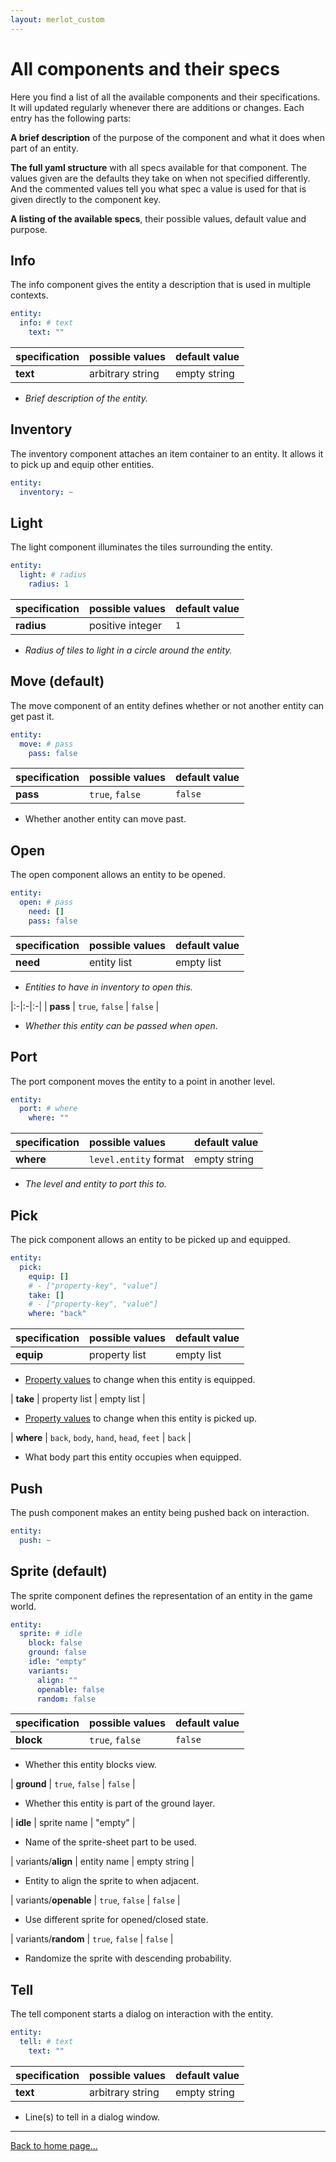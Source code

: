 ```yaml
---
layout: merlot_custom
---
```


# All components and their specs

Here you find a list of all the available components and their specifications. It will updated regularly whenever there are additions or changes. Each entry has the following parts:

**A brief description** of the purpose of the component and what it does when part of an entity.

**The full yaml structure** with all specs available for that component. The values given are the defaults they take on when not specified differently. And the commented values tell you what spec a value is used for that is given directly to the component key.

**A listing of the available specs**, their possible values, default value and purpose.

## Info

The info component gives the entity a description that is used in multiple contexts.

```yaml
entity:
  info: # text
    text: ""
```

| specification | possible values | default value |
|:-|:-|:-|
| **text** | arbitrary string | empty string |

* _Brief description of the entity._

## Inventory

The inventory component attaches an item container to an entity. It allows it to pick up and equip other entities.

```yaml
entity:
  inventory: ~
```

## Light

The light component illuminates the tiles surrounding the entity.

```yaml
entity:
  light: # radius
    radius: 1
```

| specification | possible values | default value |
|:-|:-|:-|
| **radius** | positive integer | `1` |

* _Radius of tiles to light in a circle around the entity._

## Move (default)

The move component of an entity defines whether or not another entity can get past it.

```yaml
entity:
  move: # pass
    pass: false
```

| specification | possible values | default value |
|:-|:-|:-|
| **pass** | `true`, `false` | `false` |

* Whether another entity can move past.

## Open

The open component allows an entity to be opened.

```yaml
entity:
  open: # pass
    need: []
    pass: false
```

| specification | possible values | default value |
|:-|:-|:-|
| **need** | entity list | empty list |

* _Entities to have in inventory to open this._

|:-|:-|:-|
| **pass** | `true`, `false` | `false` |

* _Whether this entity can be passed when open._

## Port

The port component moves the entity to a point in another level.

```yaml
entity:
  port: # where
    where: ""
```

| specification | possible values | default value |
|:-|:-|:-|
| **where** | `level.entity` format | empty string |

* _The level and entity to port this to._
  
## Pick

The pick component allows an entity to be picked up and equipped.

```yaml
entity:
  pick:
    equip: []
    # - ["property-key", "value"]
    take: []
    # - ["property-key", "value"]
    where: "back"
```

| specification | possible values | default value |
|:-|:-|:-|
| **equip** | property list | empty list |

* [Property values](properties) to change when this entity is equipped.

| **take** | property list | empty list |

* [Property values](properties) to change when this entity is picked up.

| **where** | `back`, `body`, `hand`, `head`, `feet` | `back` |

* What body part this entity occupies when equipped.

## Push

The push component makes an entity being pushed back on interaction.

```yaml
entity:
  push: ~
```

## Sprite (default)

The sprite component defines the representation of an entity in the game world.

```yaml
entity:
  sprite: # idle
    block: false
    ground: false
    idle: "empty"
    variants:
      align: ""
      openable: false
      random: false
```

| specification | possible values | default value |
|:-|:-|:-|
| **block** | `true`, `false` | `false` |

* Whether this entity blocks view.

| **ground** | `true`, `false` | `false` |

* Whether this entity is part of the ground layer.

| **idle** | sprite name | "empty" |

* Name of the sprite-sheet part to be used.

| variants/**align** | entity name | empty string |

* Entity to align the sprite to when adjacent.

| variants/**openable** | `true`, `false` | `false` |

* Use different sprite for opened/closed state.

| variants/**random** | `true`, `false` | `false` |

* Randomize the sprite with descending probability.

## Tell

The tell component starts a dialog on interaction with the entity.

```yaml
entity:
  tell: # text
    text: ""
```

| specification | possible values | default value |
|:-|:-|:-|
| **text** | arbitrary string | empty string |

* Line(s) to tell in a dialog window.

* * *

[Back to home page...](index)
